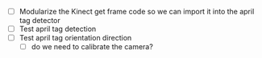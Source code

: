 - [ ] Modularize the Kinect get frame code so we can import it into the april tag detector 
- [ ] Test april tag detection 
- [ ] Test april tag orientation direction 
	- [ ] do we need to calibrate the camera?